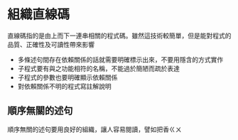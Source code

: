 # 組織直線碼
直線碼指的是由上而下一連串相關的程式碼。雖然這技術較簡單，但是能對程式的品質、正確性及可讀性帶來影響
* 多條述句間存在依賴關係的話就需要明確標示出來，不要用隱含的方式實作
* 子程式要有與之功能相符的名稱，不能過於簡陋而疏於表達
* 子程式的參數也要明確顯示依賴關係
* 對依賴關係不明的程式寫註解說明
## 順序無關的述句
順序無關的述句要用良好的組織，讓人容易閱讀，譬如把香ㄍㄨ

<!--stackedit_data:
eyJoaXN0b3J5IjpbNDM0OTI2MjIyLC05NjkyNzY5NTZdfQ==
-->